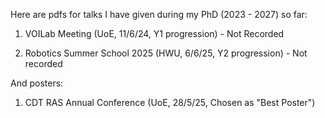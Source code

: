 Here are pdfs for talks I have given during my PhD (2023 - 2027) so far:

1. VOILab Meeting (UoE, 11/6/24, Y1 progression) - Not Recorded

2. Robotics Summer School 2025 (HWU, 6/6/25, Y2 progression) - Not recorded

And posters:

1. CDT RAS Annual Conference (UoE, 28/5/25, Chosen as "Best Poster")
